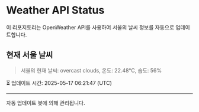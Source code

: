 
# Weather API Status

이 리포지토리는 OpenWeather API를 사용하여 서울의 날씨 정보를 자동으로 업데이트합니다.

## 현재 서울 날씨
> 서울의 현재 날씨: overcast clouds, 온도: 22.48°C, 습도: 56%

⏳ 업데이트 시간: 2025-05-17 06:21:47 (UTC)

---
자동 업데이트 봇에 의해 관리됩니다.
